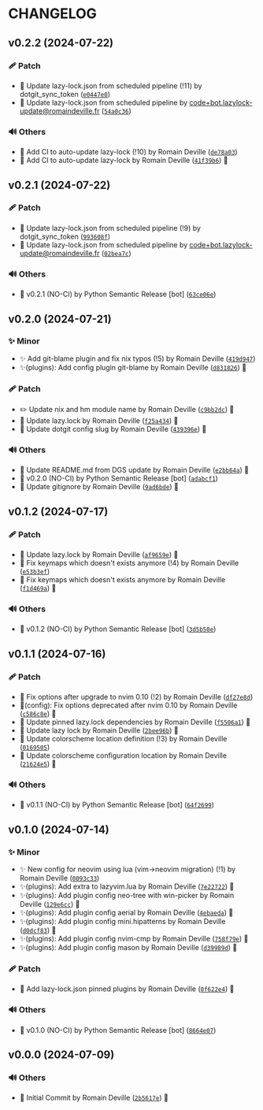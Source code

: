 <!-- markdownlint-disable-file -->
# CHANGELOG

## v0.2.2 (2024-07-22)

### 🩹 Patch

  * 📌 Update lazy-lock.json from scheduled pipeline (!11) by dotgit_sync_token ([`e0447e0`](https://framagit.org/rdeville-public/dotfiles/neovim/-/commit/e0447e03a997bb0151c741fd99888bb7dc8995a2))
  * 📌 Update lazy-lock.json from scheduled pipeline by code+bot.lazylock-update@romaindeville.fr ([`54a0c36`](https://framagit.org/rdeville-public/dotfiles/neovim/-/commit/54a0c3694592e31a5403a60453a04ca292190307))

### 🔊 Others

  * 👷 Add CI to auto-update lazy-lock (!10) by Romain Deville ([`de78a03`](https://framagit.org/rdeville-public/dotfiles/neovim/-/commit/de78a03be72372cbde6f6407c6830b9989aa5a7a))
  * 👷 Add CI to auto-update lazy-lock by Romain Deville ([`41f39b6`](https://framagit.org/rdeville-public/dotfiles/neovim/-/commit/41f39b6c32876d1ae7a3e28ff9c0348a661ce83b)) 🔏

## v0.2.1 (2024-07-22)

### 🩹 Patch

  * 📌 Update lazy-lock.json from scheduled pipeline (!9) by dotgit_sync_token ([`993608f`](https://framagit.org/rdeville-public/dotfiles/neovim/-/commit/993608f62916d3d397abf8e94afb320c9d0c0ab8))
  * 📌 Update lazy-lock.json from scheduled pipeline by code+bot.lazylock-update@romaindeville.fr ([`02bea7c`](https://framagit.org/rdeville-public/dotfiles/neovim/-/commit/02bea7c2cdec6bd078921008433a35f78032269b))

### 🔊 Others

  * 🔖 v0.2.1 (NO-CI) by Python Semantic Release [bot] ([`63ce06e`](https://framagit.org/rdeville-public/dotfiles/neovim/-/commit/63ce06e11a203d2290e88c813147bcae3a8ca951))

## v0.2.0 (2024-07-21)

### ✨ Minor

  * ✨ Add git-blame plugin and fix nix typos (!5) by Romain Deville ([`419d947`](https://framagit.org/rdeville-public/dotfiles/neovim/-/commit/419d9473acd6bf61c992d198819e4b8d34fcf5b4))
  * ✨(plugins): Add config plugin git-blame by Romain Deville ([`d831826`](https://framagit.org/rdeville-public/dotfiles/neovim/-/commit/d8318267ae9fcc612c9b33ec83cdef60379c805d)) 🔏

### 🩹 Patch

  * ✏️ Update nix and hm module name by Romain Deville ([`c9bb2dc`](https://framagit.org/rdeville-public/dotfiles/neovim/-/commit/c9bb2dca1b2ce4c644b76c9a8a34be795cde45ea)) 🔏
  * 📌 Update lazy.lock by Romain Deville ([`f25a434`](https://framagit.org/rdeville-public/dotfiles/neovim/-/commit/f25a434feab65fa11b3d454255e931b8b59247c7)) 🔏
  * 🔧 Update dotgit config slug by Romain Deville ([`439396e`](https://framagit.org/rdeville-public/dotfiles/neovim/-/commit/439396e039a7fefa8d37c3fe495eac442b77dd72)) 🔏

### 🔊 Others

  * 📝 Update README.md from DGS update by Romain Deville ([`e2bb64a`](https://framagit.org/rdeville-public/dotfiles/neovim/-/commit/e2bb64a998ae4d07cb37d0a435b1537db8a1dd26)) 🔏
  * 🔖 v0.2.0 (NO-CI) by Python Semantic Release [bot] ([`adabcf1`](https://framagit.org/rdeville-public/dotfiles/neovim/-/commit/adabcf106d4140f1499d1ef6ebfdc783d1bd653b))
  * 🙈 Update gitignore by Romain Deville ([`9ad6bde`](https://framagit.org/rdeville-public/dotfiles/neovim/-/commit/9ad6bde776a377496be1e4409612218158016946)) 🔏

## v0.1.2 (2024-07-17)

### 🩹 Patch

  * 📌 Update lazy.lock by Romain Deville ([`af9659e`](https://framagit.org/rdeville-public/dotfiles/neovim/-/commit/af9659ee782e3794c35b3707889838010b0f9b0a)) 🔏
  * 🔧 Fix keymaps which doesn&#39;t exists anymore (!4) by Romain Deville ([`e53b3ef`](https://framagit.org/rdeville-public/dotfiles/neovim/-/commit/e53b3ef6772aa86d506e845f10d28dc874cf6a09))
  * 🔧 Fix keymaps which doesn&#39;t exists anymore by Romain Deville ([`f1d469a`](https://framagit.org/rdeville-public/dotfiles/neovim/-/commit/f1d469a7cc04f93538d47706159e2427d5379c34)) 🔏

### 🔊 Others

  * 🔖 v0.1.2 (NO-CI) by Python Semantic Release [bot] ([`3d5b50e`](https://framagit.org/rdeville-public/dotfiles/neovim/-/commit/3d5b50e760c761eb7e782d367bc8b30f7afc610c))

## v0.1.1 (2024-07-16)

### 🩹 Patch

  * 🐛 Fix options after upgrade to nvim 0.10 (!2) by Romain Deville ([`df27e8d`](https://framagit.org/rdeville-public/dotfiles/neovim/-/commit/df27e8d8e10898d7162c9ad2917f1bb15f408497))
  * 🐛(config): Fix options deprecated after nvim 0.10 by Romain Deville ([`c586c8e`](https://framagit.org/rdeville-public/dotfiles/neovim/-/commit/c586c8e8e485fd65b191ca2a5da117352989fb52)) 🔏
  * 📌 Update pinned lazy.lock dependencies by Romain Deville ([`f5506a1`](https://framagit.org/rdeville-public/dotfiles/neovim/-/commit/f5506a1fc8e41ccd1231efcdad59895d349b1cb2)) 🔏
  * 📌 Update lazy lock by Romain Deville ([`2bee96b`](https://framagit.org/rdeville-public/dotfiles/neovim/-/commit/2bee96ba8b1c7badb3d4ded2e66fbf374785fbf9)) 🔏
  * 🔧 Update colorscheme location definition (!3) by Romain Deville ([`0169505`](https://framagit.org/rdeville-public/dotfiles/neovim/-/commit/0169505b84360d908763d58d716e196eb1e66f1a))
  * 🔧 Update colorscheme configuration location by Romain Deville ([`21624e5`](https://framagit.org/rdeville-public/dotfiles/neovim/-/commit/21624e5cb3baa26d5a97de1f56f52a9a1addcd06)) 🔏

### 🔊 Others

  * 🔖 v0.1.1 (NO-CI) by Python Semantic Release [bot] ([`64f2699`](https://framagit.org/rdeville-public/dotfiles/neovim/-/commit/64f2699544bd0433ceeec03b004e2d86aae6c6b4))

## v0.1.0 (2024-07-14)

### ✨ Minor

  * ✨ New config for neovim using lua (vim-&gt;neovim migration) (!1) by Romain Deville ([`0093c33`](https://framagit.org/rdeville-public/dotfiles/neovim/-/commit/0093c330a0b06c2752c3fc98d38abfd21dc8d2ea))
  * ✨(plugins): Add extra to lazyvim.lua by Romain Deville ([`7e22722`](https://framagit.org/rdeville-public/dotfiles/neovim/-/commit/7e2272282008d4b289e20ffb79f71878a1a6a53d)) 🔏
  * ✨(plugins): Add plugin config neo-tree with win-picker by Romain Deville ([`129e6cc`](https://framagit.org/rdeville-public/dotfiles/neovim/-/commit/129e6cc07e53c181dcf773e805c48171c8b98d7f)) 🔏
  * ✨(plugins): Add plugin config aerial by Romain Deville ([`4ebaeda`](https://framagit.org/rdeville-public/dotfiles/neovim/-/commit/4ebaeda88949f0a7ce58b86da06a8403bad5f462)) 🔏
  * ✨(plugins): Add plugin config mini.hipatterns by Romain Deville ([`d0dcf83`](https://framagit.org/rdeville-public/dotfiles/neovim/-/commit/d0dcf83b6cf74f40903dee5c40e6b60d8aaf3481)) 🔏
  * ✨(plugins): Add plugin config nvim-cmp by Romain Deville ([`758f79e`](https://framagit.org/rdeville-public/dotfiles/neovim/-/commit/758f79ef8deb15a8336de7f2ff37e4d73bc37670)) 🔏
  * ✨(plugins): Add plugin config mason by Romain Deville ([`d39989d`](https://framagit.org/rdeville-public/dotfiles/neovim/-/commit/d39989d49a370769eced2274978a21b190938366)) 🔏

### 🩹 Patch

  * 📌 Add lazy-lock.json pinned plugins by Romain Deville ([`0f622e4`](https://framagit.org/rdeville-public/dotfiles/neovim/-/commit/0f622e4a7eb8deab1fc628a16186133aede75d8d)) 🔏

### 🔊 Others

  * 🔖 v0.1.0 (NO-CI) by Python Semantic Release [bot] ([`8664e07`](https://framagit.org/rdeville-public/dotfiles/neovim/-/commit/8664e07dc76dd255c9babf93a5d3d702a314680d))

## v0.0.0 (2024-07-09)

### 🔊 Others

  * 🎉 Initial Commit by Romain Deville ([`2b5617e`](https://framagit.org/rdeville-public/dotfiles/neovim/-/commit/2b5617e79243cb9a095a3b925b2b30631efbd3a0)) 🔏
